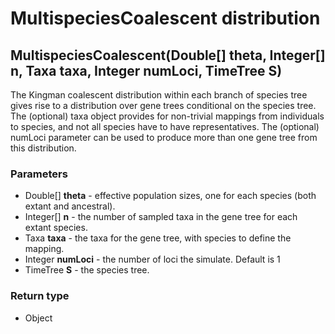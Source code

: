 MultispeciesCoalescent distribution
===================================
MultispeciesCoalescent(Double[] **theta**, Integer[] **n**, Taxa **taxa**, Integer **numLoci**, TimeTree **S**)
---------------------------------------------------------------------------------------------------------------

The Kingman coalescent distribution within each branch of species tree gives rise to a distribution over gene trees conditional on the species tree. The (optional) taxa object provides for non-trivial mappings from individuals to species, and not all species have to have representatives. The (optional) numLoci parameter can be used to produce more than one gene tree from this distribution.

### Parameters

- Double[] **theta** - effective population sizes, one for each species (both extant and ancestral).
- Integer[] **n** - the number of sampled taxa in the gene tree for each extant species.
- Taxa **taxa** - the taxa for the gene tree, with species to define the mapping.
- Integer **numLoci** - the number of loci the simulate. Default is 1
- TimeTree **S** - the species tree. 

### Return type

- Object



